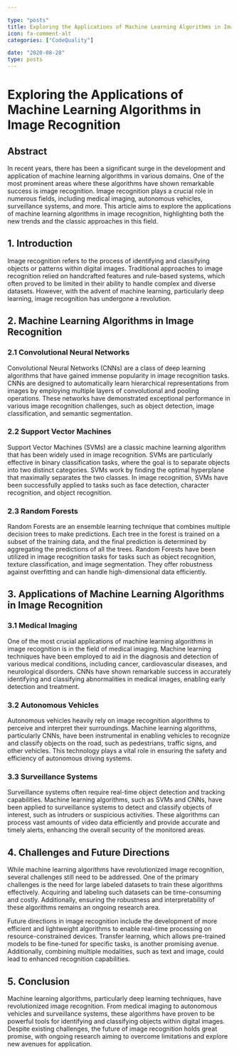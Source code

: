 ```yaml
---

type: "posts"
title: Exploring the Applications of Machine Learning Algorithms in Image Recognition
icon: fa-comment-alt
categories: ["CodeQuality"]

date: "2020-08-28"
type: posts
---
```





# Exploring the Applications of Machine Learning Algorithms in Image Recognition

## Abstract

In recent years, there has been a significant surge in the development and application of machine learning algorithms in various domains. One of the most prominent areas where these algorithms have shown remarkable success is image recognition. Image recognition plays a crucial role in numerous fields, including medical imaging, autonomous vehicles, surveillance systems, and more. This article aims to explore the applications of machine learning algorithms in image recognition, highlighting both the new trends and the classic approaches in this field.

## 1. Introduction

Image recognition refers to the process of identifying and classifying objects or patterns within digital images. Traditional approaches to image recognition relied on handcrafted features and rule-based systems, which often proved to be limited in their ability to handle complex and diverse datasets. However, with the advent of machine learning, particularly deep learning, image recognition has undergone a revolution.

## 2. Machine Learning Algorithms in Image Recognition

### 2.1 Convolutional Neural Networks

Convolutional Neural Networks (CNNs) are a class of deep learning algorithms that have gained immense popularity in image recognition tasks. CNNs are designed to automatically learn hierarchical representations from images by employing multiple layers of convolutional and pooling operations. These networks have demonstrated exceptional performance in various image recognition challenges, such as object detection, image classification, and semantic segmentation.

### 2.2 Support Vector Machines

Support Vector Machines (SVMs) are a classic machine learning algorithm that has been widely used in image recognition. SVMs are particularly effective in binary classification tasks, where the goal is to separate objects into two distinct categories. SVMs work by finding the optimal hyperplane that maximally separates the two classes. In image recognition, SVMs have been successfully applied to tasks such as face detection, character recognition, and object recognition.

### 2.3 Random Forests

Random Forests are an ensemble learning technique that combines multiple decision trees to make predictions. Each tree in the forest is trained on a subset of the training data, and the final prediction is determined by aggregating the predictions of all the trees. Random Forests have been utilized in image recognition tasks for tasks such as object recognition, texture classification, and image segmentation. They offer robustness against overfitting and can handle high-dimensional data efficiently.

## 3. Applications of Machine Learning Algorithms in Image Recognition

### 3.1 Medical Imaging

One of the most crucial applications of machine learning algorithms in image recognition is in the field of medical imaging. Machine learning techniques have been employed to aid in the diagnosis and detection of various medical conditions, including cancer, cardiovascular diseases, and neurological disorders. CNNs have shown remarkable success in accurately identifying and classifying abnormalities in medical images, enabling early detection and treatment.

### 3.2 Autonomous Vehicles

Autonomous vehicles heavily rely on image recognition algorithms to perceive and interpret their surroundings. Machine learning algorithms, particularly CNNs, have been instrumental in enabling vehicles to recognize and classify objects on the road, such as pedestrians, traffic signs, and other vehicles. This technology plays a vital role in ensuring the safety and efficiency of autonomous driving systems.

### 3.3 Surveillance Systems

Surveillance systems often require real-time object detection and tracking capabilities. Machine learning algorithms, such as SVMs and CNNs, have been applied to surveillance systems to detect and classify objects of interest, such as intruders or suspicious activities. These algorithms can process vast amounts of video data efficiently and provide accurate and timely alerts, enhancing the overall security of the monitored areas.

## 4. Challenges and Future Directions

While machine learning algorithms have revolutionized image recognition, several challenges still need to be addressed. One of the primary challenges is the need for large labeled datasets to train these algorithms effectively. Acquiring and labeling such datasets can be time-consuming and costly. Additionally, ensuring the robustness and interpretability of these algorithms remains an ongoing research area.

Future directions in image recognition include the development of more efficient and lightweight algorithms to enable real-time processing on resource-constrained devices. Transfer learning, which allows pre-trained models to be fine-tuned for specific tasks, is another promising avenue. Additionally, combining multiple modalities, such as text and image, could lead to enhanced recognition capabilities.

## 5. Conclusion

Machine learning algorithms, particularly deep learning techniques, have revolutionized image recognition. From medical imaging to autonomous vehicles and surveillance systems, these algorithms have proven to be powerful tools for identifying and classifying objects within digital images. Despite existing challenges, the future of image recognition holds great promise, with ongoing research aiming to overcome limitations and explore new avenues for application.